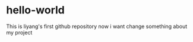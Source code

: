 # hello-world
This is liyang's first github repository
now i want change something about my project
